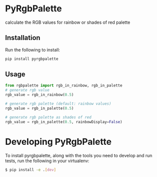 # PyRgbPalette
calculate the RGB values for rainbow or shades of red palette 

## Installation
Run the following to install:
```python
pip install pyrgbpalette
```

## Usage
```python
from rgbpalette import rgb_in_rainbow, rgb_in_palette
# generate rgb value
rgb_value = rgb_in_rainbow(0.5)

# generate rgb palette (default: rainbow values)
rgb_value = rgb_in_palette(0.5)

# generate rgb palette as shades of red
rgb_value = rgb_in_palette(0.5, rainbowDisplay=False)
```

# Developing PyRgbPalette
To install pyrgbpalette, along with the tools you
need to develop and run tests, run the following
in your virtualenv:
```bash
$ pip install -e .[dev]



